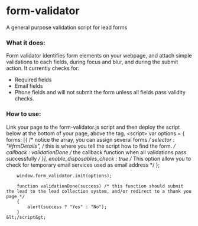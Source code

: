 # form-validator
A general purpose validation script for lead forms

### What it does:
Form validator identifies form elements on your webpage, and attach simple validations to each fields, during focus and blur, and during the submit action.
It currently checks for:
* Required fields
* Email fields
* Phone fields
and will not submit the form unless all fields pass validity checks.

### How to use:

Link your page to the form-validator.js script and then deploy the script below at the bottom of your page, above the </body> tag.
    &lt;script&gt;
        var options = {
            forms: [{  /* notice the array, you can assign several forms */
            selector : "#frmDetails", /* this is where you tell the script how to find the form. */
            callback : validationDone /* the callback function when all validations pass successfully */
            }],
            enable_disposables_check : true /* This option allow you to check for temporary email services used as email address */
        };

        window.form_validator.init(options);

        function validationDone(success) /* this function should submit the lead to the lead collection system, and/or redirect to a thank you page */
        {
            alert(success ? "Yes" : "No");
        }
    &lt;/script&gt;


